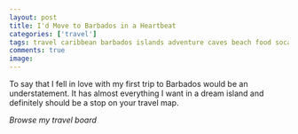```yaml
---
layout: post
title: I'd Move to Barbados in a Heartbeat
categories: ['travel']
tags: travel caribbean barbados islands adventure caves beach food soca
comments: true
image:
---
```


To say that I fell in love with my first trip to Barbados would be an understatement. It has almost everything I want in a dream island and definitely should be a stop on your travel map.

_Browse my travel board_

<center><a data-pin-do="embedBoard" data-pin-board-width="400" data-pin-scale-height="240" data-pin-scale-width="80" href="https://www.pinterest.com/lorashley/t-r-a-v-e-l/b-a-r-b-a-d-o-s/"></a>
</center>
